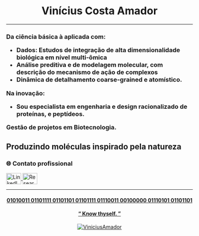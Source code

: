 <h1 align="center">Vinícius Costa Amador</h1>

---

<h3 align="left">

Da ciência básica à aplicada com: 

- Dados: Estudos de integração de alta dimensionalidade biológica em nível multi-ômica
- Análise preditiva e de modelagem molecular, com descrição do mecanismo de ação de complexos 
- Dinâmica de detalhamento coarse-grained e atomístico. 

Na inovação:
- Sou especialista em engenharia e design racionalizado de proteínas, e peptídeos.

Gestão de projetos em Biotecnologia.

**Produzindo moléculas inspirado pela natureza**
---

<h3 align="left">🌐 Contato profissional</h3>
<p align="left">
  <a href="https://linkedin.com/in/vinícius-costa-amador-684484241/" target="blank">
    <img align="center" src="https://raw.githubusercontent.com/rahuldkjain/github-profile-readme-generator/master/src/images/icons/Social/linked-in-alt.svg" alt="LinkedIn" height="30" width="40" />
  </a>
  <a href="https://www.researchgate.net/profile/Vinicius-Amador?ev=hdr_xprf" target="blank">
    <img align="center" src="https://cdn-icons-png.flaticon.com/512/5968/5968978.png" alt="ResearchGate" height="30" width="40" />
</p>

---

<h4 align="center">01010011 01101111 01101101 01101111 01110011 00100000 01110101 01101101</h4>
<h4 align="center">“ Know thyself. ”</h4>
<p align="center">
  <img src="https://komarev.com/ghpvc/?username=ViniciusAmador&label=Profile%20views&color=0e75b6&style=flat" alt="ViniciusAmador" />
</p>
